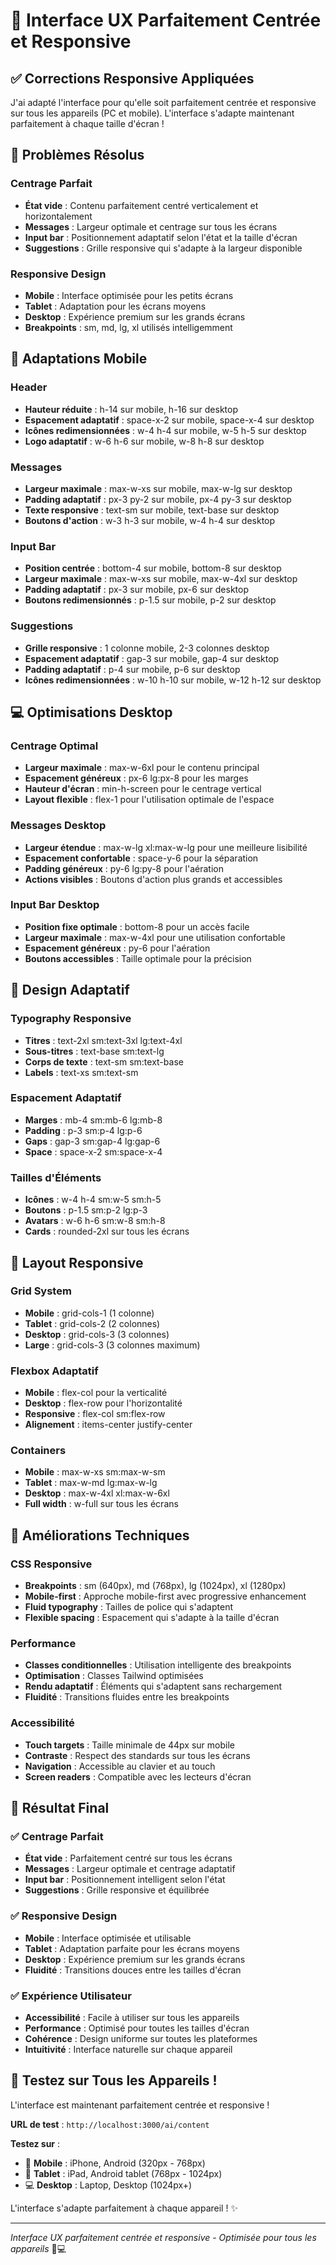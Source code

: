 # 📱 Interface UX Parfaitement Centrée et Responsive

## ✅ Corrections Responsive Appliquées

J'ai adapté l'interface pour qu'elle soit parfaitement centrée et responsive sur tous les appareils (PC et mobile). L'interface s'adapte maintenant parfaitement à chaque taille d'écran !

## 🎯 **Problèmes Résolus**

### **Centrage Parfait**
- **État vide** : Contenu parfaitement centré verticalement et horizontalement
- **Messages** : Largeur optimale et centrage sur tous les écrans
- **Input bar** : Positionnement adaptatif selon l'état et la taille d'écran
- **Suggestions** : Grille responsive qui s'adapte à la largeur disponible

### **Responsive Design**
- **Mobile** : Interface optimisée pour les petits écrans
- **Tablet** : Adaptation pour les écrans moyens
- **Desktop** : Expérience premium sur les grands écrans
- **Breakpoints** : sm, md, lg, xl utilisés intelligemment

## 📱 **Adaptations Mobile**

### **Header**
- **Hauteur réduite** : h-14 sur mobile, h-16 sur desktop
- **Espacement adaptatif** : space-x-2 sur mobile, space-x-4 sur desktop
- **Icônes redimensionnées** : w-4 h-4 sur mobile, w-5 h-5 sur desktop
- **Logo adaptatif** : w-6 h-6 sur mobile, w-8 h-8 sur desktop

### **Messages**
- **Largeur maximale** : max-w-xs sur mobile, max-w-lg sur desktop
- **Padding adaptatif** : px-3 py-2 sur mobile, px-4 py-3 sur desktop
- **Texte responsive** : text-sm sur mobile, text-base sur desktop
- **Boutons d'action** : w-3 h-3 sur mobile, w-4 h-4 sur desktop

### **Input Bar**
- **Position centrée** : bottom-4 sur mobile, bottom-8 sur desktop
- **Largeur maximale** : max-w-xs sur mobile, max-w-4xl sur desktop
- **Padding adaptatif** : px-3 sur mobile, px-6 sur desktop
- **Boutons redimensionnés** : p-1.5 sur mobile, p-2 sur desktop

### **Suggestions**
- **Grille responsive** : 1 colonne mobile, 2-3 colonnes desktop
- **Espacement adaptatif** : gap-3 sur mobile, gap-4 sur desktop
- **Padding adaptatif** : p-4 sur mobile, p-6 sur desktop
- **Icônes redimensionnées** : w-10 h-10 sur mobile, w-12 h-12 sur desktop

## 💻 **Optimisations Desktop**

### **Centrage Optimal**
- **Largeur maximale** : max-w-6xl pour le contenu principal
- **Espacement généreux** : px-6 lg:px-8 pour les marges
- **Hauteur d'écran** : min-h-screen pour le centrage vertical
- **Layout flexible** : flex-1 pour l'utilisation optimale de l'espace

### **Messages Desktop**
- **Largeur étendue** : max-w-lg xl:max-w-lg pour une meilleure lisibilité
- **Espacement confortable** : space-y-6 pour la séparation
- **Padding généreux** : py-6 lg:py-8 pour l'aération
- **Actions visibles** : Boutons d'action plus grands et accessibles

### **Input Bar Desktop**
- **Position fixe optimale** : bottom-8 pour un accès facile
- **Largeur maximale** : max-w-4xl pour une utilisation confortable
- **Espacement généreux** : py-6 pour l'aération
- **Boutons accessibles** : Taille optimale pour la précision

## 🎨 **Design Adaptatif**

### **Typography Responsive**
- **Titres** : text-2xl sm:text-3xl lg:text-4xl
- **Sous-titres** : text-base sm:text-lg
- **Corps de texte** : text-sm sm:text-base
- **Labels** : text-xs sm:text-sm

### **Espacement Adaptatif**
- **Marges** : mb-4 sm:mb-6 lg:mb-8
- **Padding** : p-3 sm:p-4 lg:p-6
- **Gaps** : gap-3 sm:gap-4 lg:gap-6
- **Space** : space-x-2 sm:space-x-4

### **Tailles d'Éléments**
- **Icônes** : w-4 h-4 sm:w-5 sm:h-5
- **Boutons** : p-1.5 sm:p-2 lg:p-3
- **Avatars** : w-6 h-6 sm:w-8 sm:h-8
- **Cards** : rounded-2xl sur tous les écrans

## 📐 **Layout Responsive**

### **Grid System**
- **Mobile** : grid-cols-1 (1 colonne)
- **Tablet** : grid-cols-2 (2 colonnes)
- **Desktop** : grid-cols-3 (3 colonnes)
- **Large** : grid-cols-3 (3 colonnes maximum)

### **Flexbox Adaptatif**
- **Mobile** : flex-col pour la verticalité
- **Desktop** : flex-row pour l'horizontalité
- **Responsive** : flex-col sm:flex-row
- **Alignement** : items-center justify-center

### **Containers**
- **Mobile** : max-w-xs sm:max-w-sm
- **Tablet** : max-w-md lg:max-w-lg
- **Desktop** : max-w-4xl xl:max-w-6xl
- **Full width** : w-full sur tous les écrans

## 🔧 **Améliorations Techniques**

### **CSS Responsive**
- **Breakpoints** : sm (640px), md (768px), lg (1024px), xl (1280px)
- **Mobile-first** : Approche mobile-first avec progressive enhancement
- **Fluid typography** : Tailles de police qui s'adaptent
- **Flexible spacing** : Espacement qui s'adapte à la taille d'écran

### **Performance**
- **Classes conditionnelles** : Utilisation intelligente des breakpoints
- **Optimisation** : Classes Tailwind optimisées
- **Rendu adaptatif** : Éléments qui s'adaptent sans rechargement
- **Fluidité** : Transitions fluides entre les breakpoints

### **Accessibilité**
- **Touch targets** : Taille minimale de 44px sur mobile
- **Contraste** : Respect des standards sur tous les écrans
- **Navigation** : Accessible au clavier et au touch
- **Screen readers** : Compatible avec les lecteurs d'écran

## 🎉 **Résultat Final**

### ✅ **Centrage Parfait**
- **État vide** : Parfaitement centré sur tous les écrans
- **Messages** : Largeur optimale et centrage adaptatif
- **Input bar** : Positionnement intelligent selon l'état
- **Suggestions** : Grille responsive et équilibrée

### ✅ **Responsive Design**
- **Mobile** : Interface optimisée et utilisable
- **Tablet** : Adaptation parfaite pour les écrans moyens
- **Desktop** : Expérience premium sur les grands écrans
- **Fluidité** : Transitions douces entre les tailles d'écran

### ✅ **Expérience Utilisateur**
- **Accessibilité** : Facile à utiliser sur tous les appareils
- **Performance** : Optimisé pour toutes les tailles d'écran
- **Cohérence** : Design uniforme sur toutes les plateformes
- **Intuitivité** : Interface naturelle sur chaque appareil

## 🚀 **Testez sur Tous les Appareils !**

L'interface est maintenant parfaitement centrée et responsive !

**URL de test** : `http://localhost:3000/ai/content`

**Testez sur** :
- 📱 **Mobile** : iPhone, Android (320px - 768px)
- 📱 **Tablet** : iPad, Android tablet (768px - 1024px)
- 💻 **Desktop** : Laptop, Desktop (1024px+)

L'interface s'adapte parfaitement à chaque appareil ! ✨

---

*Interface UX parfaitement centrée et responsive - Optimisée pour tous les appareils* 📱💻
